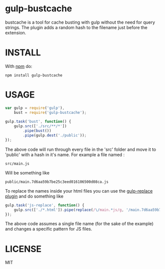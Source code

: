 # gulp-bustcache


bustcache is a tool for cache busting with gulp without the need for query strings. 
The plugin adds a random hash to the filename just before the extension.

# INSTALL

With [npm](http://npmjs.org) do:

```
npm install gulp-bustcache
```

# USAGE

``` js 
var gulp = require('gulp'),
    bust = require('gulp-bustcache');
    
gulp.task('bust', function() {
	gulp.src(['./src/**/*'])
		.pipe(bust())
		.pipe(gulp.dest('./public'));
});
```

The above code will run through every file in the 'src' folder and move it to 'public' with a hash in it's name. 
For example a file named :
```
src/main.js 
```
Will be something like 
``` 
public/main.7d6aa59b7be25c3eed016106500d08ca.js
```

To replace the names inside your html files you can use the [gulp-replace plugin](https://github.com/lazd/gulp-replace) and do something like

``` js
gulp.task('js-replace', function() {
	gulp.src(['./*.html']).pipe(replace(/\/main.*js/g, '/main.7d6aa59b7be25c3eed016106500d08ca.js')).pipe(gulp.dest('./'));
});
```
The above code assumes a single file name (for the sake of the example) and changes a specific pattern for JS files.

# LICENSE

MIT
